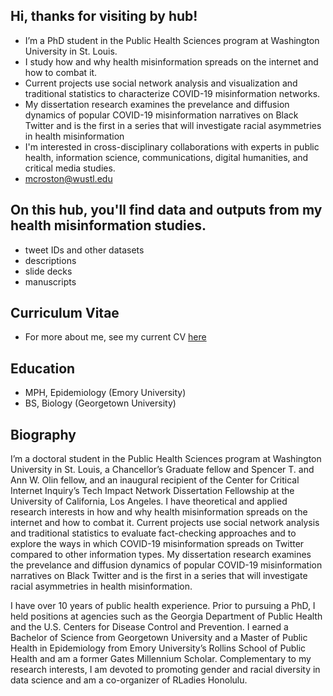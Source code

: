 ## Hi, thanks for visiting by hub! 

- I’m a PhD student in the Public Health Sciences program at Washington University in St. Louis. 
- I study how and why health misinformation spreads on the internet and how to combat it.
- Current projects use social network analysis and visualization and traditional statistics to characterize COVID-19 misinformation networks.
- My dissertation research examines the prevelance and diffusion dynamics of popular COVID-19 misinformation narratives on Black Twitter and is the first in a series that will investigate racial asymmetries in health misinformation
- I'm interested in cross-disciplinary collaborations with experts in public health, information science, communications, digital humanities, and critical media studies.
- mcroston@wustl.edu

## On this hub, you'll find data and outputs from my health misinformation studies.

- tweet IDs and other datasets
- descriptions
- slide decks
- manuscripts

## Curriculum Vitae

- For more about me, see my current CV [here](https://wustl.app.box.com/s/i5b7lz3p94dtebdnj2pex0f8698ystda)

## Education

- MPH, Epidemiology (Emory University)
- BS, Biology (Georgetown University)

<!---
mcroston/mcroston is a ✨ special ✨ repository because its `README.md` (this file) appears on your GitHub profile.
You can click the Preview link to take a look at your changes.
--->

## Biography

I’m a doctoral student in the Public Health Sciences program at Washington University in St. Louis, a Chancellor’s Graduate fellow and Spencer T. and Ann W. Olin fellow, and an inaugural recipient of the Center for Critical Internet Inquiry’s Tech Impact Network Dissertation Fellowship at the University of California, Los Angeles. I have theoretical and applied research interests in how and why health misinformation spreads on the internet and how to combat it. Current projects use social network analysis and traditional statistics to evaluate fact-checking approaches and to explore the ways in which COVID-19 misinformation spreads on Twitter compared to other information types. My dissertation research examines the prevelance and diffusion dynamics of popular COVID-19 misinformation narratives on Black Twitter and is the first in a series that will investigate racial asymmetries in health misinformation. 

I have over 10 years of public health experience. Prior to pursuing a PhD, I held positions at agencies such as the Georgia Department of Public Health and the U.S. Centers for Disease Control and Prevention. I earned a Bachelor of Science from Georgetown University and a Master of Public Health in Epidemiology from Emory University’s Rollins School of Public Health and am a former Gates Millennium Scholar. Complementary to my research interests, I am devoted to promoting gender and racial diversity in data science and am a co-organizer of RLadies Honolulu.

